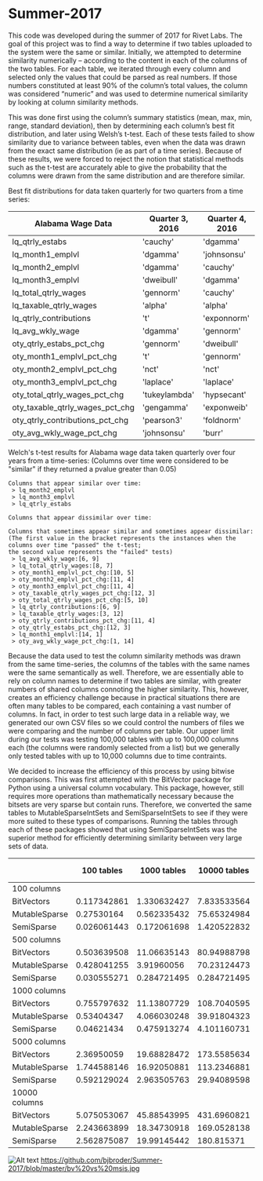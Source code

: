 # Summer-2017

This code was developed during the summer of 2017 for Rivet Labs. The goal of this project was to find a way to determine if two tables uploaded to the system were the same or similar. Initially, we attempted to determine similarity numerically – according to the content in each of the columns of the two tables. For each table, we iterated through every column and selected only the values that could be parsed as real numbers. If those numbers constituted at least 90% of the column’s total values, the column was considered “numeric” and was used to determine numerical similarity by looking at column similarity methods. 

This was done first using the column’s summary statistics (mean, max, min, range, standard deviation), then by determining each column’s best fit distribution, and later using Welsh’s t-test. Each of these tests failed to show similarity due to variance between tables, even when the data was drawn from the exact same distribution (ie as part of a time series). Because of these results, we were forced to reject the notion that statistical methods such as the t-test are accurately able to give the probability that the columns were drawn from the same distribution and are therefore similar. 


Best fit distributions for data taken quarterly for two quarters from a time series:

  |Alabama Wage Data|Quarter 3, 2016|Quarter 4, 2016|
  | ------------- | ------------- | -----------|
  |lq_qtrly_estabs	|'cauchy'	|'dgamma'|
  |lq_month1_emplvl	|'dgamma'	 |'johnsonsu'|
  |lq_month2_emplvl	|'dgamma'	|'cauchy'|
  |lq_month3_emplvl	|'dweibull'	|'dgamma'|
  |lq_total_qtrly_wages	|'gennorm'	|'cauchy'|
  |lq_taxable_qtrly_wages	|'alpha'	|'alpha'|
  |lq_qtrly_contributions	|'t'	|'exponnorm'|
  |lq_avg_wkly_wage	|'dgamma'	|'gennorm'|
  |oty_qtrly_estabs_pct_chg	|'gennorm'	|'dweibull'|
  |oty_month1_emplvl_pct_chg	|'t'|	'gennorm'|
  |oty_month2_emplvl_pct_chg	|'nct'	|'nct'|
  |oty_month3_emplvl_pct_chg	|'laplace'	|'laplace'|
  |oty_total_qtrly_wages_pct_chg	|'tukeylambda'	|'hypsecant'|
  |oty_taxable_qtrly_wages_pct_chg	|'gengamma'	|'exponweib'|
  |oty_qtrly_contributions_pct_chg	|'pearson3'	|'foldnorm'|
  |oty_avg_wkly_wage_pct_chg	|'johnsonsu'	|'burr'|


Welch's t-test results for Alabama wage data taken quarterly over four years from a time-series:
(Columns over time were considered to be "similar" if they returned a pvalue greater than 0.05) 

    Columns that appear similar over time:
     > lq_month2_emplvl
     > lq_month3_emplvl
     > lq_qtrly_estabs

    Columns that appear dissimilar over time:
    
    Columns that sometimes appear similar and sometimes appear dissimilar: 
    (The first value in the bracket represents the instances when the columns over time "passed" the t-test;
    the second value represents the "failed" tests)
     > lq_avg_wkly_wage:[6, 9]
     > lq_total_qtrly_wages:[8, 7]
     > oty_month1_emplvl_pct_chg:[10, 5]
     > oty_month2_emplvl_pct_chg:[11, 4]
     > oty_month3_emplvl_pct_chg:[11, 4]
     > oty_taxable_qtrly_wages_pct_chg:[12, 3]
     > oty_total_qtrly_wages_pct_chg:[5, 10]
     > lq_qtrly_contributions:[6, 9]
     > lq_taxable_qtrly_wages:[3, 12]
     > oty_qtrly_contributions_pct_chg:[11, 4]
     > oty_qtrly_estabs_pct_chg:[12, 3]
     > lq_month1_emplvl:[14, 1]
     > oty_avg_wkly_wage_pct_chg:[1, 14]


Because the data used to test the column similarity methods was drawn from the same time-series, the columns of the tables with the same names were the same semantically as well. Therefore, we are essentially able to rely on column names to determine if two tables are similar, with greater numbers of shared columns connoting the higher similarity. This, however, creates an efficiency challenge because in practical situations there are often many tables to be compared, each containing a vast number of columns. In fact, in order to test such large data in a reliable way, we generated our own CSV files so we could control the numbers of files we were comparing and the number of columns per table. Our upper limit during our tests was testing 100,000 tables with up to 100,000 columns each (the columns were randomly selected from a list) but we generally only tested tables with up to 10,000 columns due to time contraints. 

We decided to increase the efficiency of this process by using bitwise comparisons. This was first attempted with the BitVector package for Python using a universal column vocabulary. This package, however, still requires more operations than mathematically necessary because the bitsets are very sparse but contain runs. Therefore, we converted the same tables to MutableSparseIntSets and SemiSparseIntSets to see if they were more suited to these types of comparisons. Running the tables through each of these packages showed that using SemiSparseIntSets was the superior method for efficiently determining similarity between very large sets of data.

|	 |100 tables	|1000 tables	|10000 tables	|25000 tables	|50000 tables	|75000 tables	|100000 tables|
|---|---|---|---|---|---|---|---|
|100 columns|  |  |  |  |  |  |  |							
|BitVectors	|0.117342861	|1.330632427	|7.833533564	|18.79500713	|160.138788	|211.4978684	|255.0115816|
|MutableSparse	|0.27530164	|0.562335432	|75.65324984	|128.526734	|193.9695324	|100.6847252	|131.9256592|
|SemiSparse	|0.026061443	|0.172061698	|1.420522832	|3.501075161	|7.527625295	|10.84277683	|14.7325597|	
|500 columns|  |  |  |  |  |  |  |							
|BitVectors	|0.503639508	|11.06635143	|80.94988798	|171.869837	|292.4827158	|309.1632609	|460.2269579|
|MutableSparse	|0.428041255	|3.91960056	|70.23124473	|154.1113304	|158.9049406	|177.84524	|198.3105901|
|SemiSparse	|0.030555271	|0.284721495	|0.284721495	|6.176032069	|12.4457266	|18.40387019	|24.7249516|
|1000 columns|  |  |  |  |  |  |  |							
|BitVectors	|0.755797632	|11.13807729	|108.7040595	|176.1630223	|363.6930041	|498.522717	|486.6650112|
|MutableSparse	|0.53404347	|4.066030248	|39.91804323	|105.8073022	|129.4894868	|181.4601254	|180.1262393|
|SemiSparse	|0.04621434	|0.475913274	|4.101160731	|9.258089584	|19.65058712	|28.60314256	|42.41706525|
|5000 columns|  |  |  |  |  |  |  |							
|BitVectors	|2.36950059	|19.68828472	|173.5585634	|422.4184266	|836.6417741	|1246.242342	|1664.412147|
|MutableSparse	|1.744588146	|16.92050881	|113.2346881	|201.5243091	|355.5350035	|467.9677709	|840.2451703|
|SemiSparse	|0.592129024	|2.963505763	|29.94089598	|73.13437793	|138.9306445	|209.4756217	|280.8542945|
|10000 columns|  |  |  |  |  |  |  |							
|BitVectors	|5.075053067	|45.88543995	|431.6960821	|976.0051405	|1926.867358	|2799.844562	|3885.38318|
|MutableSparse	|2.243663899	|18.34730918	|169.0528138	|385.4876877	|729.5381877	|1268.196914	|2779.936492|
|SemiSparse	|2.562875087	|19.99145442	|180.815371	|359.69897	|596.4114277	|490.1489115	|482.0160861|

![Alt text](https://github.com/bjbroder/Summer-2017/blob/master/bv%20vs%20msis.jpg "Optional Title") https://github.com/bjbroder/Summer-2017/blob/master/bv%20vs%20msis.jpg
